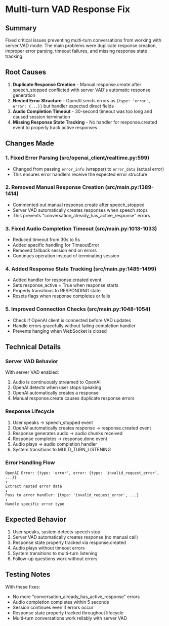 # Multi-turn VAD Response Fix

## Summary

Fixed critical issues preventing multi-turn conversations from working with server VAD mode. The main problems were duplicate response creation, improper error parsing, timeout failures, and missing response state tracking.

## Root Causes

1. **Duplicate Response Creation** - Manual response.create after speech_stopped conflicted with server VAD's automatic response generation
2. **Nested Error Structure** - OpenAI sends errors as `{type: 'error', error: {...}}` but handler expected direct fields
3. **Audio Completion Timeout** - 30-second timeout was too long and caused session termination
4. **Missing Response State Tracking** - No handler for response.created event to properly track active responses

## Changes Made

### 1. Fixed Error Parsing (src/openai_client/realtime.py:599)
- Changed from passing `error_info` (wrapper) to `error_data` (actual error)
- This ensures error handlers receive the expected error structure

### 2. Removed Manual Response Creation (src/main.py:1389-1414)
- Commented out manual response.create after speech_stopped
- Server VAD automatically creates responses when speech stops
- This prevents "conversation_already_has_active_response" errors

### 3. Fixed Audio Completion Timeout (src/main.py:1013-1033)
- Reduced timeout from 30s to 5s
- Added specific handling for TimeoutError
- Removed fallback session end on errors
- Continues operation instead of terminating session

### 4. Added Response State Tracking (src/main.py:1485-1499)
- Added handler for response.created event
- Sets response_active = True when response starts
- Properly transitions to RESPONDING state
- Resets flags when response completes or fails

### 5. Improved Connection Checks (src/main.py:1048-1054)
- Check if OpenAI client is connected before VAD updates
- Handle errors gracefully without failing completion handler
- Prevents hanging when WebSocket is closed

## Technical Details

### Server VAD Behavior
With server VAD enabled:
1. Audio is continuously streamed to OpenAI
2. OpenAI detects when user stops speaking
3. OpenAI automatically creates a response
4. Manual response.create causes duplicate response errors

### Response Lifecycle
1. User speaks → speech_stopped event
2. OpenAI automatically creates response → response.created event
3. Response generates audio → audio chunks received
4. Response completes → response.done event
5. Audio plays → audio completion handler
6. System transitions to MULTI_TURN_LISTENING

### Error Handling Flow
```
OpenAI Error: {type: 'error', error: {type: 'invalid_request_error', ...}}
↓
Extract nested error data
↓
Pass to error handler: {type: 'invalid_request_error', ...}
↓
Handle specific error type
```

## Expected Behavior

1. User speaks, system detects speech stop
2. Server VAD automatically creates response (no manual call)
3. Response state properly tracked via response.created
4. Audio plays without timeout errors
5. System transitions to multi-turn listening
6. Follow-up questions work without errors

## Testing Notes

With these fixes:
- No more "conversation_already_has_active_response" errors
- Audio completion completes within 5 seconds
- Session continues even if errors occur
- Response state properly tracked throughout lifecycle
- Multi-turn conversations work reliably with server VAD